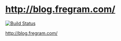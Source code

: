 http://blog.fregram.com/
===================
[![Build Status](https://travis-ci.org/Rassilion/Fregram-Blog.svg?branch=source)](https://travis-ci.org/Rassilion/Fregram-Blog)

http://blog.fregram.com/

